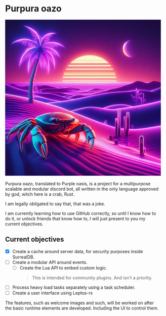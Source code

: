 # Purpura oazo

![Epic crab inside a purple oasis](./docs/front.jpg)

Purpura oazo, translated to Purple oasis, is a project for a multipurpose scalable and modular discord bot, all written in the only language approved by god, witch here is a crab, Rust.

I am legally obligated to say that, that was a joke.

I am currently learning how to use GitHub correctly, so until I know how to do it, or unlock friends that know how to, I will just present to you my current objectives. 

## Current objectives

- [x] Create a cache around server data, for security purposes inside SurrealDB.
- [ ] Create a modular API around events.
  - [ ] Create the Lua API to embed custom logic.
    > This is intended for community plugins. And isn't a priority.
- [ ] Process heavy load tasks separately using a task scheduler.
- [ ] Create a user interface using Leptos-rs

The features, such as welcome images and such, will be worked on after the basic runtime elements are developed.
Including the UI to control them.